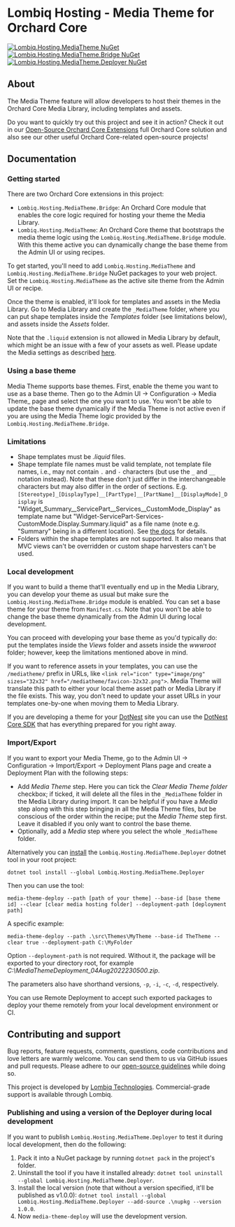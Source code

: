 # Lombiq Hosting - Media Theme for Orchard Core

[![Lombiq.Hosting.MediaTheme NuGet](https://img.shields.io/nuget/v/Lombiq.Hosting.MediaTheme?label=Lombiq.Hosting.MediaTheme)](https://www.nuget.org/packages/Lombiq.Hosting.MediaTheme/) [![Lombiq.Hosting.MediaTheme.Bridge NuGet](https://img.shields.io/nuget/v/Lombiq.Hosting.MediaTheme.Bridge?label=Lombiq.Hosting.MediaTheme.Bridge)](https://www.nuget.org/packages/Lombiq.Hosting.MediaTheme.Bridge/) [![Lombiq.Hosting.MediaTheme.Deployer NuGet](https://img.shields.io/nuget/v/Lombiq.Hosting.MediaTheme.Deployer?label=Lombiq.Hosting.MediaTheme.Deployer)](https://www.nuget.org/packages/Lombiq.Hosting.MediaTheme.Deployer/)

## About

The Media Theme feature will allow developers to host their themes in the Orchard Core Media Library, including templates and assets.

Do you want to quickly try out this project and see it in action? Check it out in our [Open-Source Orchard Core Extensions](https://github.com/Lombiq/Open-Source-Orchard-Core-Extensions) full Orchard Core solution and also see our other useful Orchard Core-related open-source projects!

## Documentation

### Getting started

There are two Orchard Core extensions in this project:

- `Lombiq.Hosting.MediaTheme.Bridge`: An Orchard Core module that enables the core logic required for hosting your theme the Media Library.
- `Lombiq.Hosting.MediaTheme`: An Orchard Core theme that bootstraps the media theme logic using the `Lombiq.Hosting.MediaTheme.Bridge` module. With this theme active you can dynamically change the base theme from the Admin UI or using recipes.

To get started, you'll need to add `Lombiq.Hosting.MediaTheme` and `Lombiq.Hosting.MediaTheme.Bridge` NuGet packages to your web project. Set the `Lombiq.Hosting.MediaTheme` as the active site theme from the Admin UI or recipe.

Once the theme is enabled, it'll look for templates and assets in the Media Library. Go to Media Library and create the `_MediaTheme` folder, where you can put shape templates inside the _Templates_ folder (see limitations below), and assets inside the _Assets_ folder.

Note that the `.liquid` extension is not allowed in Media Library by default, which might be an issue with a few of your assets as well. Please update the Media settings as described [here](https://docs.orchardcore.net/en/dev/docs/reference/modules/Media/#configuration).

### Using a base theme

Media Theme supports base themes. First, enable the theme you want to use as a base theme. Then go to the Admin UI → Configuration → Media Theme_ page and select the one you want to use. You won't be able to update the base theme dynamically if the Media Theme is not active even if you are using the Media Theme logic provided by the `Lombiq.Hosting.MediaTheme.Bridge`.

### Limitations

- Shape templates must be _.liquid_ files.
- Shape template file names must be valid template, not template file names, i.e., may not contain `.` and `-` characters (but use the `_` and `__` notation instead). Note that these don't just differ in the interchangeable characters but may also differ in the order of sections. E.g. `[Stereotype]_[DisplayType]__[PartType]__[PartName]__[DisplayMode]_Display` is "Widget_Summary__ServicePart__Services__CustomMode_Display" as template name but "Widget-ServicePart-Services-CustomMode.Display.Summary.liquid" as a file name (note e.g. "Summary" being in a different location). See [the docs](https://docs.orchardcore.net/en/latest/docs/reference/modules/Templates/) for details.
- Folders within the shape templates are not supported. It also means that MVC views can't be overridden or custom shape harvesters can't be used.

### Local development

If you want to build a theme that'll eventually end up in the Media Library, you can develop your theme as usual but make sure the `Lombiq.Hosting.MediaTheme.Bridge` module is enabled. You can set a base theme for your theme from `Manifest.cs`. Note that you won't be able to change the base theme dynamically from the Admin UI during local development.

You can proceed with developing your base theme as you'd typically do: put the templates inside the _Views_ folder and assets inside the _wwwroot_ folder; however, keep the limitations mentioned above in mind.

If you want to reference assets in your templates, you can use the `/mediatheme/` prefix in URLs, like `<link rel="icon" type="image/png" sizes="32x32" href="/mediatheme/favicon-32x32.png">`. Media Theme will translate this path to either your local theme asset path or Media Library if the file exists. This way, you don't need to update your asset URLs in your templates one-by-one when moving them to Media Library.

If you are developing a theme for your [DotNest](https://dotnest.com) site you can use the [DotNest Core SDK](https://github.com/Lombiq/DotNest-Core-SDK) that has everything prepared for you right away.

### Import/Export

If you want to export your Media Theme, go to the Admin UI → Configuration → Import/Export → Deployment Plans page and create a Deployment Plan with the following steps:

- Add _Media Theme_ step. Here you can tick the _Clear Media Theme folder_ checkbox; if ticked, it will delete all the files in the `_MediaTheme` folder in the Media Library during import. It can be helpful if you have a _Media_ step along with this step bringing in all the Media Theme files, but be conscious of the order within the recipe; put the _Media Theme_ step first. Leave it disabled if you only want to control the base theme.
- Optionally, add a _Media_ step where you select the whole `_MediaTheme` folder.

Alternatively you can [install](https://learn.microsoft.com/en-us/dotnet/core/tools/global-tools-how-to-use) the `Lombiq.Hosting.MediaTheme.Deployer` dotnet tool in your root project:

```pwsh
dotnet tool install --global Lombiq.Hosting.MediaTheme.Deployer
```

Then you can use the tool:

```pwsh
media-theme-deploy --path [path of your theme] --base-id [base theme id] --clear [clear media hosting folder] --deployment-path [deployment path]
```

A specific example:

```pwsh
media-theme-deploy --path .\src\Themes\MyTheme --base-id TheTheme --clear true --deployment-path C:\MyFolder
```

Option `--deployment-path` is not required. Without it, the package will be exported to your directory root, for example _C:\MediaThemeDeployment_04Aug2022230500.zip_.

The parameters also have shorthand versions, `-p`, `-i`, `-c`, `-d`, respectively.

You can use Remote Deployment to accept such exported packages to deploy your theme remotely from your local development environment or CI.

## Contributing and support

Bug reports, feature requests, comments, questions, code contributions and love letters are warmly welcome. You can send them to us via GitHub issues and pull requests. Please adhere to our [open-source guidelines](https://lombiq.com/open-source-guidelines) while doing so.

This project is developed by [Lombiq Technologies](https://lombiq.com/). Commercial-grade support is available through Lombiq.

### Publishing and using a version of the Deployer during local development

If you want to publish `Lombiq.Hosting.MediaTheme.Deployer` to test it during local development, then do the following:

1. Pack it into a NuGet package by running `dotnet pack` in the project's folder.
2. Uninstall the tool if you have it installed already: `dotnet tool uninstall --global Lombiq.Hosting.MediaTheme.Deployer`.
3. Install the local version (note that without a version specified, it'll be published as v1.0.0): `dotnet tool install --global Lombiq.Hosting.MediaTheme.Deployer --add-source .\nupkg --version 1.0.0`.
4. Now `media-theme-deploy` will use the development version.
